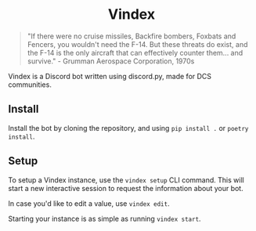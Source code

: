<div align="center">
    <h1>Vindex</h1>
</div>

> "If there were no cruise missiles, Backfire bombers, Foxbats and Fencers, you wouldn't need the F-14. But these threats do exist, and the F-14 is the only aircraft that can effectively counter them... and survive." - Grumman Aerospace Corporation, 1970s

Vindex is a Discord bot written using discord.py, made for DCS communities.

## Install

Install the bot by cloning the repository, and using `pip install .` or `poetry install`.

## Setup

To setup a Vindex instance, use the `vindex setup` CLI command.
This will start a new interactive session to request the information about your bot.

In case you'd like to edit a value, use `vindex edit`.

Starting your instance is as simple as running `vindex start`.
